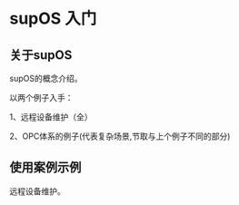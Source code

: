 # supOS 入门

## 关于supOS

supOS的概念介绍。

以两个例子入手：

1、远程设备维护（全）

2、OPC体系的例子\(代表复杂场景,节取与上个例子不同的部分\)

## 使用案例示例

远程设备维护。

## 




